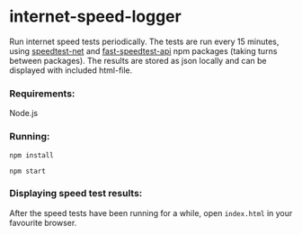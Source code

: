 # internet-speed-logger
Run internet speed tests periodically.
The tests are run every 15 minutes, using [speedtest-net](https://www.npmjs.com/package/speedtest-net) and [fast-speedtest-api](https://www.npmjs.com/package/fast-speedtest-api) npm packages (taking turns between packages). The results are stored as json locally and can be displayed with included html-file.

### Requirements:
Node.js

### Running:
``npm install``

``npm start``

### Displaying speed test results:
After the speed tests have been running for a while, open ``index.html`` in your favourite browser.

